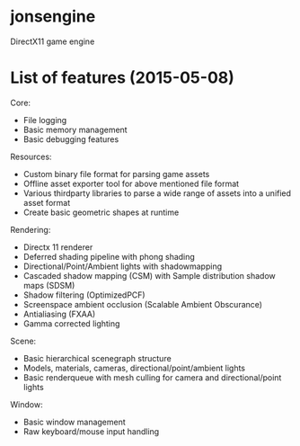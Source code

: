 # jonsengine
DirectX11 game engine

# List of features (2015-05-08)

Core:
- File logging
- Basic memory management
- Basic debugging features

Resources:
- Custom binary file format for parsing game assets
- Offline asset exporter tool for above mentioned file format
- Various thirdparty libraries to parse a wide range of assets into a unified asset format
- Create basic geometric shapes at runtime

Rendering:
- Directx 11 renderer
- Deferred shading pipeline with phong shading
- Directional/Point/Ambient lights with shadowmapping
- Cascaded shadow mapping (CSM) with Sample distribution shadow maps (SDSM)
- Shadow filtering (OptimizedPCF)
- Screenspace ambient occlusion (Scalable Ambient Obscurance)
- Antialiasing (FXAA)
- Gamma corrected lighting

Scene:
- Basic hierarchical scenegraph structure
- Models, materials, cameras, directional/point/ambient lights
- Basic renderqueue with mesh culling for camera and directional/point lights

Window:
- Basic window management
- Raw keyboard/mouse input handling
